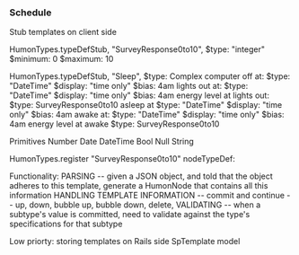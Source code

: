 ### Schedule ###

Stub templates on client side

HumonTypes.typeDefStub, "SurveyResponse0to10",
  $type: "integer"
  $minimum: 0
  $maximum: 10

HumonTypes.typeDefStub, "Sleep",
  $type: Complex
  computer off at:
    $type: "DateTime"
    $display: "time only"
    $bias: 4am
  lights out at:
    $type: "DateTime"
    $display: "time only"
    $bias: 4am
  energy level at lights out:
    $type: SurveyResponse0to10
  asleep at
    $type: "DateTime"
    $display: "time only"
    $bias: 4am
  awake at:
    $type: "DateTime"
    $display: "time only"
    $bias: 4am
  energy level at awake
    $type: SurveyResponse0to10


Primitives
  Number
  Date
  DateTime
  Bool
  Null
  String



HumonTypes.register "SurveyResponse0to10"
  nodeTypeDef:


Functionality:
  PARSING
    -- given a JSON object, and told that the object adheres to this template, generate a HumonNode that contains all this
    information
  HANDLING TEMPLATE INFORMATION
    -- commit and continue
    -- up, down, bubble up, bubble down, delete,
  VALIDATING --
    when a subtype's value is committed, need to validate against the type's specifications for that subtype


Low priorty:
  storing templates on Rails side
  SpTemplate model
